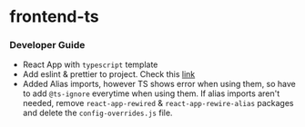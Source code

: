 # frontend-ts

### Developer Guide

-   React App with `typescript` template
-   Add eslint & prettier to project. Check this [link](https://robertcooper.me/post/using-eslint-and-prettier-in-a-typescript-project)
-   Added Alias imports, however TS shows error when using them, so have to add `@ts-ignore` everytime when using them. If alias imports aren't needed, remove `react-app-rewired` & `react-app-rewire-alias` packages and delete the `config-overrides.js` file.
